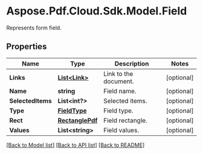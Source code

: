 # Aspose.Pdf.Cloud.Sdk.Model.Field
Represents form field.

## Properties

Name | Type | Description | Notes
------------ | ------------- | ------------- | -------------
**Links** | [**List&lt;Link&gt;**](Link.md) | Link to the document. | [optional] 
**Name** | **string** | Field name. | [optional] 
**SelectedItems** | **List&lt;int?&gt;** | Selected items. | [optional] 
**Type** | [**FieldType**](FieldType.md) | Field type. | [optional] 
**Rect** | [**RectanglePdf**](RectanglePdf.md) | Field rectangle. | [optional] 
**Values** | **List&lt;string&gt;** | Field values. | [optional] 

[[Back to Model list]](../README.md#documentation-for-models) [[Back to API list]](../README.md#documentation-for-api-endpoints) [[Back to README]](../README.md)

